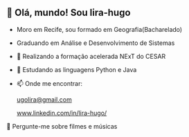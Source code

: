 
## 👋 Olá, mundo! Sou lira-hugo
- Moro em Recife, sou formado em Geografia(Bacharelado) 
- Graduando em Análise e Desenvolvimento de Sistemas
- 🌱 Realizando a formação acelerada NExT do CESAR 
- 💞️ Estudando as linguagens Python e Java
- 📫 Onde me encontrar:
    
    ugolira@gmail.com

     www.linkedin.com/in/lira-hugo/

💬 Pergunte-me sobre filmes e músicas

